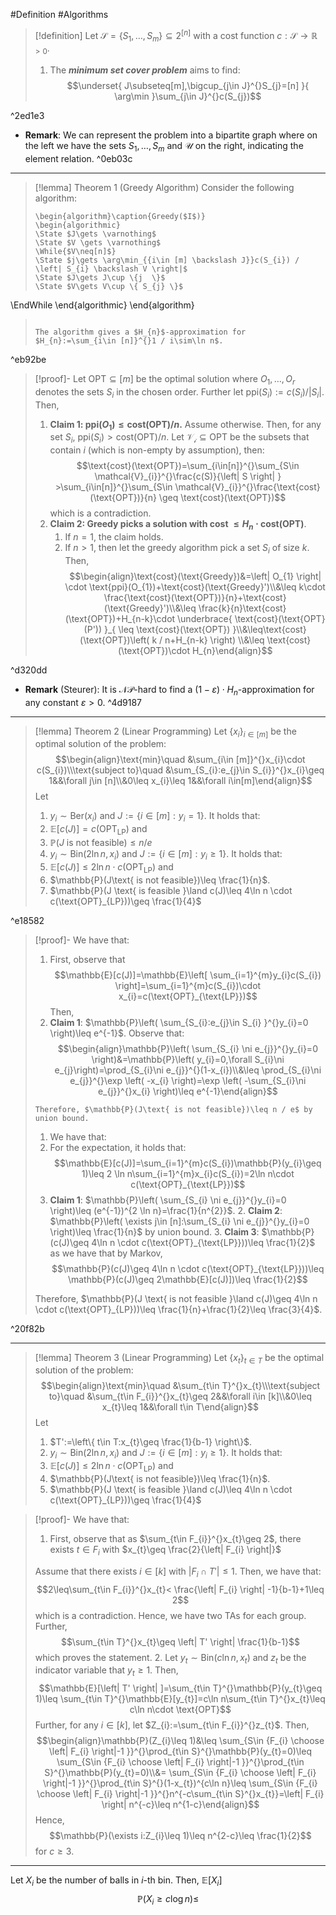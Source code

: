 #Definition #Algorithms 

> [!definition]
> Let $\mathcal{S}=\{ S_{1},\dots,S_{m} \}\subseteq 2^{[n]}$ with a cost function $c:\mathcal{S}\to \mathbb{R}_{>0}$. 
> 1. The ***minimum set cover problem*** aims to find:$$\underset{ J\subseteq[m],\bigcup_{j\in J}^{}S_{j}=[n] }{ \arg\min }\sum_{j\in J}^{}c(S_{j})$$

^2ed1e3

- **Remark**: We can represent the problem into a bipartite graph where on the left we have the sets $S_{1},\dots,S_{m}$ and $\mathcal{U}$ on the right, indicating the element relation.  ^0eb03c
---
> [!lemma] Theorem 1 (Greedy Algorithm)
> Consider the following algorithm: 
> ```pseudo
> \begin{algorithm}\caption{Greedy($I$)}
> \begin{algorithmic} 
> \State $J\gets \varnothing$
> \State $V \gets \varnothing$
> \While{$V\neq[n]$}
> \State $j\gets \arg\min_{{i\in [m] \backslash J}}c(S_{i}) / \left| S_{i} \backslash V \right|$
> \State $J\gets J\cup \{j  \}$
> \State $V\gets V\cup \{ S_{j} \}$
\EndWhile
\end{algorithmic}
\end{algorithm}
> ```
> 
> The algorithm gives a $H_{n}$-approximation for $H_{n}:=\sum_{i\in [n]}^{}1 / i\sim\ln n$.

^eb92be

> [!proof]-
> Let $\text{OPT}\subseteq [m]$ be the optimal solution where $O_{1},\dots,O_{r}$ denotes the sets $S_{i}$ in the chosen order. Further let $\text{ppi}(S_{i}):=c(S_{i}) / \left| S_{i} \right|$. Then,
> 1. **Claim 1: $\text{ppi}(O_{1})\leq \text{cost}(\text{OPT}) / n$.**
> 	Assume otherwise. Then, for any set $S_{i}$, $\text{ppi}(S_{i})> \text{cost}(\text{OPT}) / n$. Let $\mathcal{V_{i}}\subseteq \text{OPT}$ be the subsets that contain $i$ (which is non-empty by assumption), then: $$\text{cost}(\text{OPT})=\sum_{i\in[n]}^{}\sum_{S\in \mathcal{V}_{i}}^{}\frac{c(S)}{\left| S \right| } >\sum_{i\in[n]}^{}\sum_{S\in \mathcal{V}_{i}}^{}\frac{\text{cost}(\text{OPT})}{n} \geq \text{cost}(\text{OPT})$$which is a contradiction.
>2. **Claim 2: Greedy picks a solution with cost $\leq H_{n}\cdot \text{cost}(\text{OPT})$**.
> 	  1. If $n=1$, the claim holds.
> 	  2. If $n>1$, then let the greedy algorithm pick a set $S_{i}$ of size $k$. Then, $$\begin{align}\text{cost}(\text{Greedy})&=\left| O_{1} \right| \cdot  \text{ppi}(O_{1})+\text{cost}(\text{Greedy}')\\&\leq k\cdot \frac{\text{cost}(\text{OPT})}{n}+\text{cost}(\text{Greedy}')\\&\leq \frac{k}{n}\text{cost}(\text{OPT})+H_{n-k}\cdot  \underbrace{ \text{cost}(\text{OPT}(P')) }_{ \leq \text{cost}(\text{OPT}) }\\&\leq\text{cost}(\text{OPT})\left( k / n+H_{n-k} \right) \\&\leq \text{cost}(\text{OPT})\cdot H_{n}\end{align}$$

^d320dd

- **Remark** (Steurer): It is $\mathcal{NP}$-hard to find a $(1-\varepsilon)\cdot H_{n}$-approximation for any constant $\varepsilon>0$.  ^4d9187

---
> [!lemma] Theorem 2 (Linear Programming)
> Let $\{ x_{i} \}_{i\in [m]}$ be the optimal solution of the problem: $$\begin{align}\text{min}\quad &\sum_{i\in [m]}^{}x_{i}\cdot c(S_{i})\\\text{subject to}\quad &\sum_{S_{i}:e_{j}\in S_{i}}^{}x_{i}\geq 1&&\forall j\in [n]\\&0\leq x_{i}\leq 1&&\forall i\in[m]\end{align}$$Let 
> 1. $y_{i} \sim \text{Ber}(x_{i})$ and $J:=\{ i\in[m]: y_{i}=1 \}$. It holds that: 
> 	1. $\mathbb{E}[c(J)]=c(\text{OPT}_{\text{LP}})$ and 
> 	2. $\mathbb{P}(J\text{ is not feasible})\leq n / e$
> 2. $y_{i} \sim \text{Bin}(2 \ln n , x_{i})$ and $J:=\{ i\in [m]: y_{i}\geq 1 \}$. It holds that: 
> 	1. $\mathbb{E}[c(J)]\leq 2\ln n \cdot c(\text{OPT}_{\text{LP}})$ and 
> 	2. $\mathbb{P}(J\text{ is not feasible})\leq \frac{1}{n}$.
> 	3. $\mathbb{P}(J \text{ is feasible }\land c(J)\leq 4\ln n \cdot c(\text{OPT}_{LP}))\geq \frac{1}{4}$

^e18582

> [!proof]-
> We have that:
> 1. First, observe that $$\mathbb{E}[c(J)]=\mathbb{E}\left[ \sum_{i=1}^{m}y_{i}c(S_{i}) \right]=\sum_{i=1}^{m}c(S_{i})\cdot x_{i}=c(\text{OPT}_{\text{LP}})$$Then, 
> 	1. **Claim 1**: $\mathbb{P}\left( \sum_{S_{i}:e_{j}\in S_{i} }^{}y_{i}=0 \right)\leq e^{-1}$.
> 	   Observe that:
>     $$\begin{align}\mathbb{P}\left( \sum_{S_{i} \ni e_{j}}^{}y_{i}=0 \right)&=\mathbb{P}\left( y_{i}=0,\forall S_{i}\ni e_{j}\right)=\prod_{S_{i}\ni e_{j}}^{}(1-x_{i})\\&\leq \prod_{S_{i}\ni e_{j}}^{}\exp \left( -x_{i} \right)=\exp \left( -\sum_{S_{i}\ni e_{j}}^{}x_{i} \right)\leq e^{-1}\end{align}$$
>     
>     Therefore, $\mathbb{P}(J\text{ is not feasible})\leq n / e$ by union bound.
>  1. We have that:
> 	 1. For the expectation, it holds that:$$\mathbb{E}[c(J)]=\sum_{i=1}^{m}c(S_{i})\mathbb{P}(y_{i}\geq 1)\leq 2 \ln n\sum_{i=1}^{m}x_{i}c(S_{i})=2\ln n\cdot c(\text{OPT}_{\text{LP}})$$
> 	 2. **Claim 1**: $\mathbb{P}\left( \sum_{S_{i} \ni e_{j}}^{}y_{i}=0 \right)\leq (e^{-1})^{2 \ln n}=\frac{1}{n^{2}}$.
> 	  2. **Claim 2**: $\mathbb{P}\left( \exists j\in [n]:\sum_{S_{i} \ni e_{j}}^{}y_{i}=0  \right)\leq \frac{1}{n}$ by union bound.
> 	  3. **Claim 3**: $\mathbb{P}(c(J)\geq 4\ln n \cdot c(\text{OPT}_{\text{LP}}))\leq \frac{1}{2}$ as we have that by Markov, $$\mathbb{P}(c(J)\geq 4\ln n \cdot c(\text{OPT}_{\text{LP}}))\leq \mathbb{P}(c(J)\geq 2\mathbb{E}[c(J)])\leq \frac{1}{2}$$
> 	
> 	Therefore, $\mathbb{P}(J \text{ is not feasible }\land c(J)\geq 4\ln n \cdot c(\text{OPT}_{LP}))\leq \frac{1}{n}+\frac{1}{2}\leq \frac{3}{4}$. 

^20f82b

---
> [!lemma] Theorem 3 (Linear Programming)
> Let $\{ x_{t} \}_{t\in T}$ be the optimal solution of the problem: $$\begin{align}\text{min}\quad &\sum_{t\in T}^{}x_{t}\\\text{subject to}\quad &\sum_{t\in F_{i}}^{}x_{t}\geq 2&&\forall i\in [k]\\&0\leq x_{t}\leq 1&&\forall t\in T\end{align}$$Let 
> 1. $T':=\left\{  t\in T:x_{t}\geq \frac{1}{b-1}  \right\}$. 
> 2. $y_{i} \sim \text{Bin}(2 \ln n , x_{i})$ and $J:=\{ i\in [m]: y_{i}\geq 1 \}$. It holds that: 
> 	1. $\mathbb{E}[c(J)]\leq 2\ln n \cdot c(\text{OPT}_{\text{LP}})$ and 
> 	2. $\mathbb{P}(J\text{ is not feasible})\leq \frac{1}{n}$.
> 	3. $\mathbb{P}(J \text{ is feasible }\land c(J)\leq 4\ln n \cdot c(\text{OPT}_{LP}))\geq \frac{1}{4}$


> [!proof]-
> We have that:
> 1. First, observe that as $\sum_{t\in F_{i}}^{}x_{t}\geq 2$, there exists $t\in F_{i}$ with $x_{t}\geq \frac{2}{\left| F_{i} \right|}$
> 	
> 	Assume that there exists $i\in[k]$ with $\left| F_{i}\cap T' \right|\leq 1$. Then, we have that: $$2\leq\sum_{t\in F_{i}}^{}x_{t}< \frac{\left| F_{i} \right| -1}{b-1}+1\leq 2$$which is a contradiction. Hence, we have two TAs for each group. Further, $$\sum_{t\in T}^{}x_{t}\geq \left| T' \right| \frac{1}{b-1}$$which proves the statement.
> 2. Let $y_{t}\sim \text{Bin}(c\ln n, x_{t})$ and $z_{t}$ be the indicator variable that $y_{t}\geq 1$. Then, 
> 	$$\mathbb{E}[\left| T' \right| ]=\sum_{t\in T}^{}\mathbb{P}(y_{t}\geq 1)\leq \sum_{t\in T}^{}\mathbb{E}[y_{t}]=c\ln n\sum_{t\in T}^{}x_{t}\leq c\ln n\cdot \text{OPT}$$Further, for any $i\in[k]$, let $Z_{i}:=\sum_{t\in F_{i}}^{}z_{t}$. Then,
> 	$$\begin{align}\mathbb{P}(Z_{i}\leq 1)&\leq \sum_{S\in {F_{i} \choose \left| F_{i} \right|-1 }}^{}\prod_{t\in S}^{}\mathbb{P}(y_{t}=0)\leq \sum_{S\in {F_{i} \choose \left| F_{i} \right|-1 }}^{}\prod_{t\in S}^{}\mathbb{P}(y_{t}=0)\\&= \sum_{S\in {F_{i} \choose \left| F_{i} \right|-1 }}^{}\prod_{t\in S}^{}(1-x_{t})^{c\ln n}\leq  \sum_{S\in {F_{i} \choose \left| F_{i} \right|-1 }}^{}n^{-c\sum_{t\in S}^{}x_{t}}=\left| F_{i} \right| n^{-c}\leq n^{1-c}\end{align}$$Hence, $$\mathbb{P}(\exists i:Z_{i}\leq 1)\leq n^{2-c}\leq \frac{1}{2}$$for $c\geq 3$.
---
Let $X_{i}$ be the number of balls in $i$-th bin. Then, $\mathbb{E}[X_{i}]$$$\mathbb{P}(X_{i}\geq c\log n)\leq $$